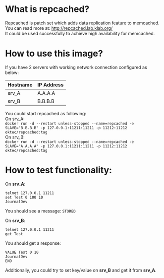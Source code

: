 # What is repcached? 
Repcached is patch set which adds data replication feature to memcached.<br>
You can read more at: http://repcached.lab.klab.org/ <br>
It could be used successfully to achieve high availability for memcached.

# How to use this image? 
If you have 2 servers with working network connection configured as below: 

|Hostname|IP Address|
|--------|----------|
|srv_A|A.A.A.A|
|srv_B|B.B.B.B|

You could start repcached as following:<br> 
On srv_A:<br>
``` docker run -d --restart unless-stopped --name=repcached -e SLAVE="B.B.B.B" -p 127.0.0.1:11211:11211 -p 11212:11212 oktec/repcached:tag ``` <br>
On srv_B:<br> 
``` docker run -d --restart unless-stopped --name=repcached -e SLAVE="A.A.A.A" -p 127.0.0.1:11211:11211 -p 11212:11212 oktec/repcached:tag ```

# How to test functionality:

On **srv_A**:<br> 
``` 
telnet 127.0.0.1 11211 
set Test 0 100 10 
JournalDev
```

You should see a message: ```STORED```

On **srv_B**:<br>
```
telnet 127.0.0.1 11211
get Test
```
You should get a response: <br>
```
VALUE Test 0 10
JournalDev
END
```

Additionally, you could try to set key/value on **srv_B** and get it from **srv_A**.
